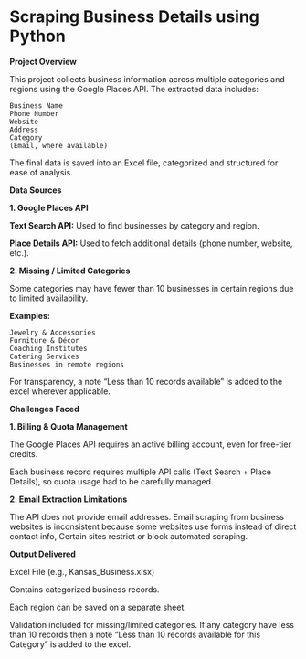 # Scraping Business Details using Python
**Project Overview**
  
  This project collects business information across multiple categories and regions using the Google Places API. 
  The extracted data includes:
   
    Business Name
    Phone Number
    Website
    Address
    Category
    (Email, where available)
    
  The final data is saved into an Excel file, categorized and structured for ease of analysis.


**Data Sources**

**1. Google Places API**

  **Text Search API:** Used to find businesses by category and region.
  
  **Place Details API:** Used to fetch additional details (phone number, website, etc.).


**2. Missing / Limited Categories**

  Some categories may have fewer than 10 businesses in certain regions due to limited availability. 
  
  **Examples:**
  
    Jewelry & Accessories
    Furniture & Décor
    Coaching Institutes
    Catering Services
    Businesses in remote regions 
    
  For transparency, a note “Less than 10 records available” is added to the excel wherever applicable.
  

**Challenges Faced**

**1. Billing & Quota Management**

  The Google Places API requires an active billing account, even for free-tier credits.
  
  Each business record requires multiple API calls (Text Search + Place Details), so quota usage had to be carefully managed.


**2. Email Extraction Limitations**

The API does not provide email addresses. Email scraping from business websites is inconsistent because some websites use forms instead of direct contact info, Certain sites restrict or block automated scraping.


**Output Delivered**

Excel File (e.g., Kansas_Business.xlsx)

  Contains categorized business records.
  
  Each region can be saved on a separate sheet.
  
  Validation included for missing/limited categories. If any category have less than 10 records then a note “Less than 10 records available for this Category” is added to the excel. 
